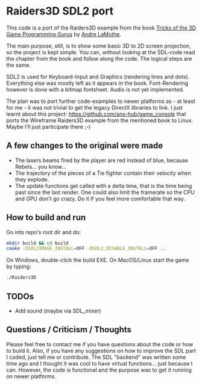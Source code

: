 # Raiders3D SDL2 port
This code is a port of the Raiders3D example from the book [Tricks of the 3D Game Programming Gurus](https://www.amazon.com/Tricks-Programming-Gurus-Advanced-Graphics-Rasterization/dp/0672318350/ref=cm_cr_arp_d_product_top?ie=UTF8) by [Andre LaMothe](https://en.wikipedia.org/wiki/Andr%C3%A9_LaMothe).

The main purpose, still, is to show some basic 3D to 2D screen projection, so the project is kept simple. You can, without
looking at the SDL-code read the chapter from the book and follow along the code. The logical steps are the same.

SDL2 is used for Keyboard-Input and Graphics (rendering lines and dots). Everything else was mostly left as it appears in the book.
Font-Rendering however is done with a bitmap fontsheet. Audio is not yet implemented.

The plan was to port further code-examples to newer platforms as - at least for me - it was not trivial to get the
legacy DirectX libraries to link. I just learnt about this project: https://github.com/ans-hub/game_console that ports the Wireframe Raiders3D example from the mentioned book to Linux. Maybe I'll just participate there ;-)

## A few changes to the original were made
* The lasers beams fired by the player are red instead of blue, because Rebels... you know...
* The trajectory of the pieces of a Tie fighter contain their velocity when they explode.
* The update functions get called with a delta time, that is the time being past since the last render. One could also limit the framerate  so the CPU and GPU don't go crazy. Do it if you feel more comfortable that way.

## How to build and run
Go into repo's root dir and do:
```bash
mkdir build && cd build
cmake -DSDL2IMAGE_INSTALL=OFF -DSDL2_DISABLE_INSTALL=OFF ..
```
On Windows, double-click the build EXE.
On MacOS/Linux start the game by typing:
```bash
./Raiders3D
```
## TODOs
* Add sound (maybe via SDL_mixer)

## Questions / Criticism / Thoughts
Please feel free to contact me if you have questions about the code or how to build it. Also, if you have any suggestions on how to improve the SDL part I coded, just tell me or contribute. The SDL "backend" was written some time ago and I thought it was cool to have virtual functions... just because I can. However, the code is functional and the purpose was to get it running on newer platforms.

